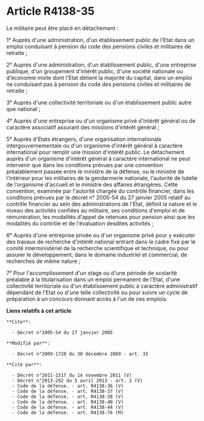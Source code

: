 # Article R4138-35

Le militaire peut être placé en détachement : 

1° Auprès d'une administration, d'un établissement public de l'Etat dans un emploi conduisant à pension du code des pensions
civiles et militaires de retraite ; 

2° Auprès d'une administration, d'un établissement public, d'une entreprise publique, d'un groupement d'intérêt public, d'une
société nationale ou d'économie mixte dont l'Etat détient la majorité du capital, dans un emploi ne conduisant pas à pension
du code des pensions civiles et militaires de retraite ; 

3° Auprès d'une collectivité territoriale ou d'un établissement public autre que national ; 

4° Auprès d'une entreprise ou d'un organisme privé d'intérêt général ou de caractère associatif assurant des missions
d'intérêt général ; 

5° Auprès d'Etats étrangers, d'une organisation internationale intergouvernementale ou d'un organisme d'intérêt général à
caractère international pour remplir une mission d'intérêt public. Le détachement auprès d'un organisme d'intérêt général à
caractère international ne peut intervenir que dans les conditions prévues par une convention préalablement passée entre le
ministre de la défense, ou le ministre de l'intérieur pour les militaires de la gendarmerie nationale, l'autorité de tutelle
de l'organisme d'accueil et le ministre des affaires étrangères. Cette convention, examinée par l'autorité chargée du
contrôle financier, dans les conditions prévues par le décret n° 2005-54 du 27 janvier 2005 relatif au contrôle financier au
sein des administrations de l'Etat, définit la nature et le niveau des activités confiées au militaire, ses conditions
d'emploi et de rémunération, les modalités d'appel de retenues pour pension ainsi que les modalités du contrôle et de
l'évaluation desdites activités ; 

6° Auprès d'une entreprise privée ou d'un organisme privé pour y exécuter des travaux de recherche d'intérêt national entrant
dans le cadre fixé par le comité interministériel de la recherche scientifique et technique, ou pour assurer le
développement, dans le domaine industriel et commercial, de recherches de même nature ; 

7° Pour l'accomplissement d'un stage ou d'une période de scolarité préalable à la titularisation dans un emploi permanent de
l'Etat, d'une collectivité territoriale ou d'un établissement public à caractère administratif dépendant de l'Etat ou d'une
telle collectivité ou pour suivre un cycle de préparation à un concours donnant accès à l'un de ces emplois.

**Liens relatifs à cet article**

	**Cite**:

	  - Décret n°2005-54 du 27 janvier 2005

	**Modifié par**:

	  - Décret n°2009-1720 du 30 décembre 2009 - art. 33

	**Cité par**:

	  - Décret n°2011-1517 du 14 novembre 2011 (V)
	  - Décret n°2013-292 du 5 avril 2013 - art. 2 (V)
	  - Code de la défense. - art. R4138-36 (V)
	  - Code de la défense. - art. R4138-37 (V)
	  - Code de la défense. - art. R4138-38 (V)
	  - Code de la défense. - art. R4138-40 (V)
	  - Code de la défense. - art. R4138-44 (V)
	  - Code de la défense. - art. R4138-76 (M)
